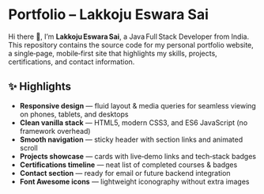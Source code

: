 # Portfolio – Lakkoju Eswara Sai

Hi there 👋, I’m **Lakkoju Eswara Sai**, a Java Full Stack Developer from India.  
This repository contains the source code for my personal portfolio website, a single‑page, mobile‑first site that highlights my skills, projects, certifications, and contact information.

## ✨ Highlights
- **Responsive design** — fluid layout & media queries for seamless viewing on phones, tablets, and desktops  
- **Clean vanilla stack** — HTML5, modern CSS3, and ES6 JavaScript (no framework overhead)  
- **Smooth navigation** — sticky header with section links and animated scroll  
- **Projects showcase** — cards with live‑demo links and tech‑stack badges  
- **Certifications timeline** — neat list of completed courses & badges  
- **Contact section** — ready for email or future backend integration  
- **Font Awesome icons** — lightweight iconography without extra images  
